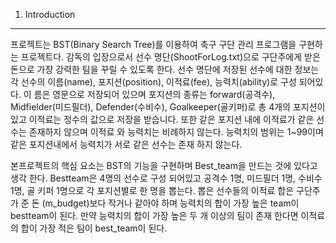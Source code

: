 1. Introduction
---------------
프로젝트는 BST(Binary Search Tree)를 이용하여 축구 구단 관리 프로그램을 구현하
는 프로젝트다. 감독의 입장으로서 선수 명단(ShootForLog.txt)으로 구단주에게 받은
돈으로 가장 강력한 팀을 꾸릴 수 있도록 한다. 선수 명단에 저장된 선수에 대한 정보는
각 선수의 이름(name), 포지션(position), 이적료(fee), 능력치(ability)로 구성 되어있다. 이
름은 영문으로 저장되어 있으며 포지션의 종류는 forward(공격수), Midfielder(미드필더),
Defender(수비수), Goalkeeper(골키퍼)로 총 4개의 포지션이 있고 이적료는 정수의 값으로
저장을 받습니다. 또한 같은 포지션 내에 이적료가 같은 선수는 존재하지 않으며 이적료
와 능력치는 비례하지 않는다. 능력치의 범위는 1~99이며 같은 포지션내에서 능력치가
서로 같은 선수는 존재 하지 않는다.

본프로젝트의 핵심 요소는 BST의 기능을 구현하며 Best_team을 만드는 것에 있다고 생각
한다. Bestteam은 4명의 선수로 구성 되어있고 공격수 1명, 미드필더 1명, 수비수 1명, 골
키퍼 1명으로 각 포지션별로 한 명을 뽑는다. 뽑은 선수들의 이적료 합은 구단주가 준 돈
(m_budget)보다 작거나 같아야 하며 능력치의 합이 가장 높은 team이 bestteam이 된다.
만약 능력치의 합이 가장 높은 두 개 이상의 팀이 존재 한다면 이적료의 합이 가장 적은
팀이 best_team이 된다.
